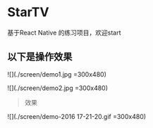 # StarTV
基于React Native 的练习项目，欢迎start

## 以下是操作效果


![](./screen/demo1.jpg =300x480)

![](./screen/demo2.jpg =300x480)

> 效果

![](./screen/demo-2016 17-21-20.gif =300x480)